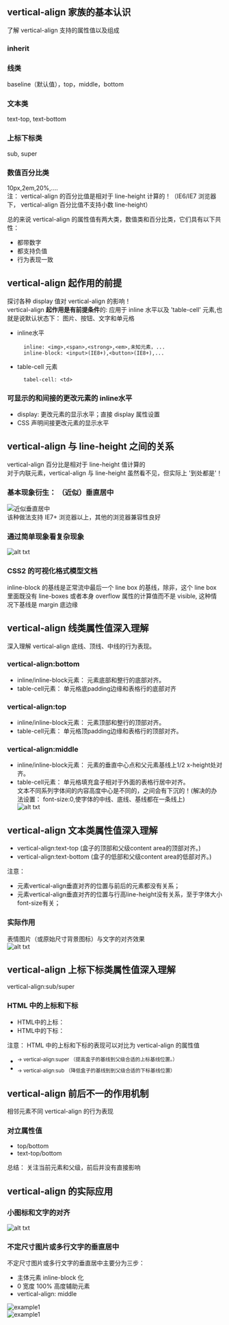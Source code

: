 ## vertical-align 家族的基本认识
了解 vertical-align 支持的属性值以及组成
### inherit
### 线类
baseline（默认值），top，middle，bottom
### 文本类
text-top, text-bottom
### 上标下标类
sub, super
### 数值百分比类
10px,2em,20%,....  
注： vertical-align 的百分比值是相对于 line-height 计算的！（IE6/IE7 浏览器下， vertical-align 百分比值不支持小数 line-height）

总的来说 vertical-align 的属性值有两大类，数值类和百分比类，它们具有以下共性：

* 都带数字
* 都支持负值
* 行为表现一致


## vertical-align 起作用的前提
探讨各种 display 值对 vertical-align 的影响！  
vertical-align **起作用是有前提条件**的: 应用于 inline 水平以及 'table-cell' 元素,也就是说默认状态下： 图片、按钮、文字和单元格

* inline水平

		inline: <img>,<span>,<strong>,<em>,未知元素，...
		inline-block: <input>(IE8+),<button>(IE8+),...

* table-cell 元素

		tabel-cell: <td>

### 可显示的和间接的更改元素的 inline水平
* display: 更改元素的显示水平；直接 display 属性设置
* CSS 声明间接更改元素的显示水平


## vertical-align 与 line-height 之间的关系
vertical-align 百分比是相对于 line-height 值计算的  
对于内联元素，vertical-align 与 line-height 虽然看不见，但实际上 '到处都是'！

### 基本现象衍生： （近似）垂直居中
![近似垂直居中](./vertical-align1.png)     
该种做法支持 IE7+ 浏览器以上，其他的浏览器兼容性良好

### 通过简单现象看复杂现象
![alt txt](./vertical-align2.png)

### CSS2 的可视化格式模型文档
inline-block 的基线是正常流中最后一个 line box 的基线，除非，这个 line box 里面既没有 line-boxes 或者本身 overflow 属性的计算值而不是 visible, 这种情况下基线是 margin 底边缘


## vertical-align 线类属性值深入理解
深入理解 vertical-align 底线、顶线、中线的行为表现。
### vertical-align:bottom
* inline/inline-block元素： 元素底部和整行的底部对齐。
* table-cell元素： 单元格底padding边缘和表格行的底部对齐
### vertical-align:top
* inline/inline-block元素： 元素顶部和整行的顶部对齐。
* table-cell元素： 单元格顶padding边缘和表格行的顶部对齐。
### vertical-align:middle
* inline/inline-block元素： 元素的垂直中心点和父元素基线上1/2 x-height处对齐。
* table-cell元素： 单元格填充盒子相对于外面的表格行居中对齐。  
文本不同系列字体间的内容高度中心是不同的，之间会有下沉的！(解决的办法设置： font-size:0,使字体的中线、底线、基线都在一条线上)  
![alt txt](./vertical-align3.png)


## vertical-align 文本类属性值深入理解
* vertical-align:text-top (盒子的顶部和父级content area的顶部对齐。)
* vertical-align:text-bottom (盒子的低部和父级content area的低部对齐。)

注意： 

* 元素vertical-align垂直对齐的位置与前后的元素都没有关系；
* 元素vertical-align垂直对齐的位置与行高line-height没有关系，至于字体大小font-size有关；

### 实际作用
表情图片（或原始尺寸背景图标）与文字的对齐效果  
![alt txt](./vertical-align4.png)


## vertical-align 上标下标类属性值深入理解
vertical-align:sub/super
### HTML 中的上标和下标
* HTML中的上标：<sup>
* HTML中的下标：<sub>

注意： HTML 中的上标和下标的表现可以对比为 vertical-align 的属性值

* <sup> → vertical-align:super （提高盒子的基线到父级合适的上标基线位置。）
* <sub> → vertical-align:sub （降低盒子的基线到到父级合适的下标基线位置）

## vertical-align 前后不一的作用机制
相邻元素不同 vertical-align 的行为表现
### 对立属性值
* top/bottom
* text-top/bottom

总结： 关注当前元素和父级，前后并没有直接影响


## vertical-align 的实际应用
### 小图标和文字的对齐
![alt txt](./vertical-align5.png)
### 不定尺寸图片或多行文字的垂直居中
不定尺寸图片或多行文字的垂直居中主要分为三步： 

* 主体元素 inline-block 化
* 0 宽度 100% 高度辅助元素
* vertical-align: middle

![example1](./vertical-align6.png)  
![example1](./vertical-align7.png)  